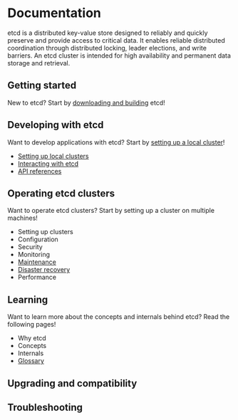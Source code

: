 # Documentation

etcd is a distributed key-value store designed to reliably and quickly preserve and provide access to critical data. It enables reliable distributed coordination through distributed locking, leader elections, and write barriers. An etcd cluster is intended for high availability and permanent data storage and retrieval.

## Getting started

New to etcd? Start by [downloading and building][download_build] etcd!

## Developing with etcd

Want to develop applications with etcd? Start by [setting up a local cluster][local_cluster]!

 - [Setting up local clusters][local_cluster]
 - [Interacting with etcd][interacting]
 - [API references][api_ref]

## Operating etcd clusters

Want to operate etcd clusters? Start by setting up a cluster on multiple machines!

 - Setting up clusters
 - Configuration
 - Security
 - Monitoring
 - [Maintenance][maintenance]
 - [Disaster recovery][recovery]
 - Performance

## Learning

Want to learn more about the concepts and internals behind etcd? Read the following pages!

 - Why etcd
 - Concepts
 - Internals
 - [Glossary][glossary]

## Upgrading and compatibility

## Troubleshooting

[api_ref]: dev-guide/api_reference_v3.md
[download_build]: dl_build.md
[glossary]: learning/glossary.md
[interacting]: dev-guide/interacting_v3.md
[local_cluster]: dev-guide/local_cluster.md
[maintenance]: op_guide/maintenance.md
[recovery]: op_guide/recovery.md